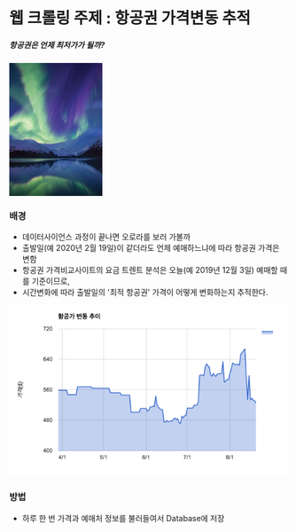# 웹 크롤링 주제 : 항공권 가격변동 추적
##### 항공권은 언제 최저가가 될까?
<img src = "aurora.jpg" align="center">

### 배경

- 데이터사이언스 과정이 끝나면 오로라를 보러 가볼까
- 출발일(예 2020년 2월 19일)이 같더라도 언제 예매하느냐에 따라 항공권 가격은 변함
- 항공권 가격비교사이트의 요금 트렌트 분석은 오늘(예 2019년 12월 3일) 예매할 때를 기준이므로,
- 시간변화에 따라 출발일의 '최적 항공권' 가격이 어떻게 변화하는지 추적한다.
<img src = "trend.png">

### 방법
- 하루 한 번 가격과 예매처 정보를 불러들여서 Database에 저장
